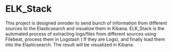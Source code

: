 # ELK_Stack
This project is designed onroder to send bunch of information from different sources to the Elasticsearch and visualize them in Kibana. ELK_Stack is the automated process of extracting logs/files from different sources using Filebeat, process them in Logstash ( If they are Logs), and finally load them into the Elasticsearch. The result will be visualized in Kibana.

